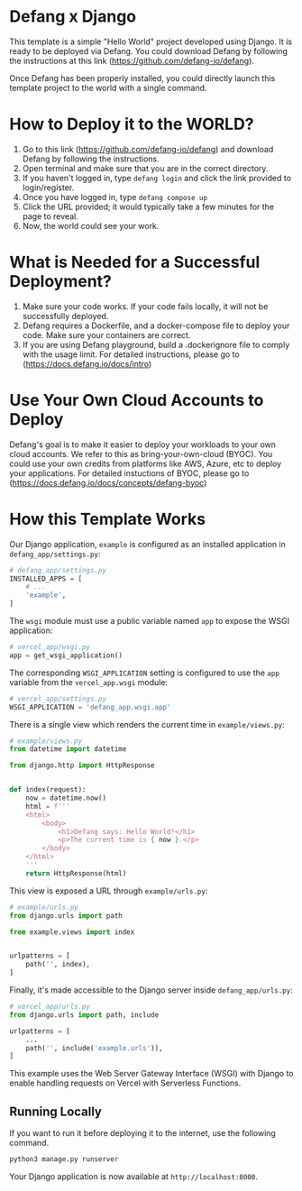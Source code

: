 # Defang x Django

This template is a simple "Hello World" project developed using Django. It is ready to be deployed via Defang. You could download Defang by following the instructions at this link (https://github.com/defang-io/defang).

Once Defang has been properly installed, you could directly launch this template project to the world with a single command.

# How to Deploy it to the WORLD?
1. Go to this link (https://github.com/defang-io/defang) and download Defang by following the instructions.
2. Open terminal and make sure that you are in the correct directory.
3. If you haven't logged in, type `defang login` and click the link provided to login/register.
4. Once you have logged in, type `defang compose up`
5. Click the URL provided; it would typically take a few minutes for the page to reveal.
6. Now, the world could see your work.

# What is Needed for a Successful Deployment?
1. Make sure your code works. If your code fails locally, it will not be successfully deployed.
2. Defang requires a Dockerfile, and a docker-compose file to deploy your code. Make sure your containers are correct.
3. If you are using Defang playground, build a .dockerignore file to comply with the usage limit.
For detailed instructions, please go to (https://docs.defang.io/docs/intro)

# Use Your Own Cloud Accounts to Deploy
Defang's goal is to make it easier to deploy your workloads to your own cloud accounts. We refer to this as bring-your-own-cloud (BYOC).
You could use your own credits from platforms like AWS, Azure, etc to deploy your applications.
For detailed instuctions of BYOC, please go to (https://docs.defang.io/docs/concepts/defang-byoc)


# How this Template Works
Our Django application, `example` is configured as an installed application in `defang_app/settings.py`:

```python
# defang_app/settings.py
INSTALLED_APPS = [
    # ...
    'example',
]
```

The `wsgi` module must use a public variable named `app` to expose the WSGI application:

```python
# vercel_app/wsgi.py
app = get_wsgi_application()
```

The corresponding `WSGI_APPLICATION` setting is configured to use the `app` variable from the `vercel_app.wsgi` module:

```python
# vercel_app/settings.py
WSGI_APPLICATION = 'defang_app.wsgi.app'
```

There is a single view which renders the current time in `example/views.py`:

```python
# example/views.py
from datetime import datetime

from django.http import HttpResponse


def index(request):
    now = datetime.now()
    html = f'''
    <html>
        <body>
            <h1>Defang says: Hello World!</h1>
            <p>The current time is { now }.</p>
        </body>
    </html>
    '''
    return HttpResponse(html)
```

This view is exposed a URL through `example/urls.py`:

```python
# example/urls.py
from django.urls import path

from example.views import index


urlpatterns = [
    path('', index),
]
```

Finally, it's made accessible to the Django server inside `defang_app/urls.py`:

```python
# vercel_app/urls.py
from django.urls import path, include

urlpatterns = [
    ...
    path('', include('example.urls')),
]
```

This example uses the Web Server Gateway Interface (WSGI) with Django to enable handling requests on Vercel with Serverless Functions.

## Running Locally

If you want to run it before deploying it to the internet, use the following command.

```bash
python3 manage.py runserver
```

Your Django application is now available at `http://localhost:8000`.



